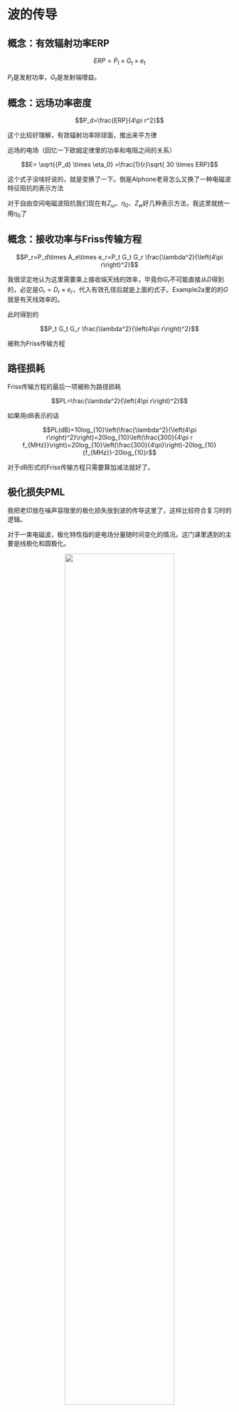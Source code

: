# 波的传导
## 概念：有效辐射功率ERP

$$ERP=P_t\times G_t\times e_t$$

$`P_t`$是发射功率，$`G_t`$是发射端增益。

## 概念：远场功率密度

$$P_d=\frac{ERP}{4\pi r^2}$$

这个比较好理解，有效辐射功率除球面，推出来平方律



远场的电场（回忆一下欧姆定律里的功率和电阻之间的关系）

$$E= \sqrt{{P_d} \times \eta_0} =\frac{1}{r}\sqrt{ 30 \times ERP}$$

这个式子没啥好说的，就是变换了一下。倒是Alphone老哥怎么又换了一种电磁波特征阻抗的表示方法

对于自由空间电磁波阻抗我们现在有$`Z_{\omega}`$、$`\eta_0`$、$`Z_w`$好几种表示方法，我这里就统一用$`\eta_0`$了

## 概念：接收功率与Friss传输方程

$$P_r=P_d\times A_e\times e_r=P_t G_t G_r \frac{\lambda^2}{\left(4\pi r\right)^2}$$

我很坚定地认为这里需要乘上接收端天线的效率，毕竟你$`G_r`$不可能直接从$`D`$得到的，必定是$`G_r=D_r\times e_r`$，代入有效孔径后就是上面的式子。Example2a里的的$`G`$就是有天线效率的。

此时得到的

$$P_t G_t G_r \frac{\lambda^2}{\left(4\pi r\right)^2}$$

被称为Friss传输方程

## 路径损耗

Friss传输方程的最后一项被称为路径损耗

$$PL=\frac{\lambda^2}{\left(4\pi r\right)^2}$$

如果用dB表示的话

$$PL(dB)=10log_{10}\left(\frac{\lambda^2}{\left(4\pi r\right)^2}\right)=20log_{10}\left(\frac{300}{4\pi r f_{MHz}}\right)=20log_{10}\left(\frac{300}{4\pi}\right)-20log_{10}{f_{MHz}}-20log_{10}r$$

对于dB形式的Friss传输方程只需要算加减法就好了。

## 极化损失PML

我把老印放在噪声容限里的极化损失放到波的传导这里了，这样比较符合复习时的逻辑。

对于一束电磁波，极化特性指的是电场分量随时间变化的情况。这门课里遇到的主要是线极化和圆极化。

<div align="center">
<img src="天线极化.bmp" width=70%>
<br>
<div>各种极化方式</div>
<br>
</div>

### 线极化的远场端极化损失计算

产生这种极化类型的天线一般都是偶极子天线、八木天线。根据线极化角度相对于地面的情况，分为垂直极化和水平极化。

计算极化损失时，考虑的是位于远场的接收端天线相对于需要接收的电磁波的极化损失。在远场时电磁波传播模式是TEM波，电场方向正交于电磁波传播方向。

如果两个天线的极化方向相同，但是位置错开，我们只需要知道接收端天线相对于电磁波传播方向的夹角就可以计算极化损失。这部分的原理非常简单，只需要知道电磁波的电场在天线位置上的投影就行。（由于旋转导致的极化损失好像不要求，不写了）

<div align="center">
<img src="计算电场分量.png" width=40%>
<br>
<div>计算电场的投影</div>
<br>
</div>

所以可以得到：

$$E_{rx}=E_{inc}cos\theta$$

需要注意的是极化损失计算的是功率上的损失，接收端接收功率与电磁波在这个位置的功率关系为：

$$P_{rx}=\frac{E_{rx}^2}{\eta_0}=P_{inc}cos^2\theta$$

其中 $\eta_0$ 是电磁波的特征阻抗， $\theta$ 代表的角度永远是接收端天线相对于电磁波的角度，由于已经处于远场所以和发射端关系不大。

以对数形式表示的话就是：

$$P_{rx}\left(\mathrm{dB}\right)=P_{inc}\left(\mathrm{dB}\right)+20log_{10}\left(cos\theta\right)$$

### 线极化的远场端极化损失计算

圆极化可以分为顺时针圆极化和逆时针圆极化，可以视为两个线极化的叠加。所以传递到线极化的话自然存在损失，这个值老印取了大约 $3dB$

在计算圆极化与线极化之间造成的极化损失时只需要在 $20log_{10}\left(cos\theta\right)$ 的基础上额外损失 $3dB$ 就可以了。

# 例题题解
## Example2a

回忆孔径天线的远场公式

$$R_{ff} \geq \frac{2D^2}{\lambda}$$

D在这里是天线的最大尺寸，不是方向性

根据天线的增益计算尺寸：

$$G=\frac{4\pi A_e e}{\lambda^2}=\frac{4\pi A e_{ap} e}{\lambda^2} \implies A=\frac{G \lambda^2}{4\pi e_{ap} e}$$

把数据全部都代进去解得

$$A=\frac{10^{3.5}\times 0.1^2}{4 \pi\times 0.6 \times 1}=\frac{25\sqrt{10}}{6\pi}\approx 4.19m^2$$

算圆形孔径天线的直径

$$\pi \left(\frac{D}{2}\right)^2=A \implies D=2.31m$$

计算远场条件

$$R_{ff} \geq \frac{2D^2}{\lambda}$$ 

（？？？又和前面的PPT不一样了，摆了，懂意思就成）

## Example2b

使用远场功率密度公式：

$500m$
$$P_d=\frac{P_t G_t}{4\pi r^2}=10.065W/m^2$$

$5000m$
$$P_d=\frac{P_t G_t}{4\pi r^2}=0.1W/m^2$$

这边老印计算电场的公式之前没有出现过，给出推导：

考虑坡印廷矢量：

$$\mathbf{S}=\mathbf{E}\times\mathbf{H}$$

使用波动方程的一般解

$$
\begin{cases}
    \mathbf{E}=\hat {x} E_0 cos \left(kz-\omega t\right) \\
    \mathbf{H}=\hat {y} E_0 cos \left(kz-\omega t\right) \\
    \eta_0=\frac{E_0}{H_0}
\end{cases}
$$

代入坡印廷矢量，可以得到

$$\mathbf{S}=\hat {z} \sqrt{\frac{\epsilon_0}{\mu_0}}E_0^2 cos^2\left(kz-\omega t\right)$$

此时求得的能流密度为瞬时值，在时间上积分求平均值，这个平均值的模长就是老印的 $P_d$

$$\left \langle S \right \rangle=\frac{1}{T}\int\limits_{0}^{T}\mathbf{S}\mathrm{d}t=\hat z \frac{1}{2}\frac{E_0^2}{\eta_0}=\hat z P_d$$

如果将峰值 $E_0$ 用RMS值 $E_{rms}$ 代入，可得

$$P_d=\frac{E_{rms}^2}{\eta_0}$$

那么可以计算得到远场的电场强度为

r=500m:
$$E_{rms}=\sqrt{P_d\times \eta_0}=\sqrt{10.065\times 120\pi}=61.59 V/m$$

r=5000m
$$E_{rms}=\sqrt{P_d\times \eta_0}=\sqrt{0.1\times 120\pi}=6.14 V/m$$

## Example2c

考虑Friss传输方程：

$$P_r\left(\mathrm{dBm}\right)=P_t\left(\mathrm{dBm}\right)+G_t\left(\mathrm{dBi}\right)+PL\left(\mathrm{dB}\right)+G_r\left(\mathrm{dBi}\right)+PML\left(\mathrm{dB}\right)$$

这里不说极化损失，不管；接收功率用接收机灵敏度代，发射机天线增益用第一旁瓣的增益代，带入其他数据后解得：

$$-45=70+10+PL_{min}+2+0 \implies PL_{min}=-127$$

$$PL=10\log_{10}\left(\frac{\lambda^2}{\left(4\pi r\right)^2}\right) \implies r=17.815\mathrm{km}$$